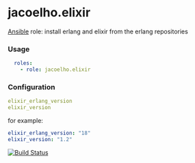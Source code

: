 # jacoelho.elixir

[Ansible](http://www.ansible.com/) role: install erlang and elixir from the erlang repositories

### Usage
```yaml
  roles:
    - role: jacoelho.elixir
```

### Configuration

```yaml
elixir_erlang_version
elixir_version
```

for example:

```yaml
elixir_erlang_version: "18"
elixir_version: "1.2"
```

[![Build Status](https://travis-ci.org/jacoelho/ansible-elixir.svg?branch=master)](https://travis-ci.org/jacoelho/ansible-elixir)
